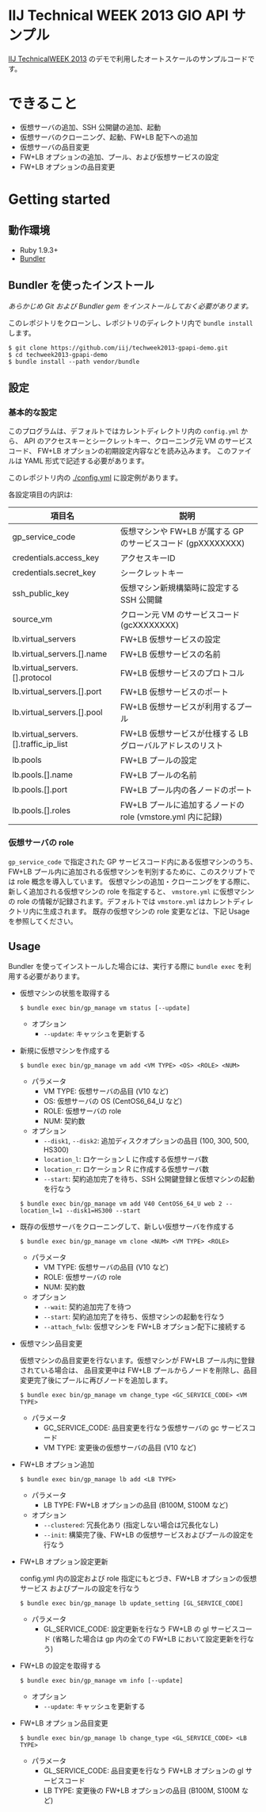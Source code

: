 IIJ Technical WEEK 2013 GIO API サンプル
========================================

[IIJ TechnicalWEEK 2013](http://www.iij.ad.jp/news/seminar/2013/techweek.html?i=iw01b131001)
のデモで利用したオートスケールのサンプルコードです。

# できること

- 仮想サーバの追加、SSH 公開鍵の追加、起動
- 仮想サーバのクローニング、起動、FW+LB 配下への追加
- 仮想サーバの品目変更
- FW+LB オプションの追加、プール、および仮想サービスの設定
- FW+LB オプションの品目変更

# Getting started

## 動作環境

-   Ruby 1.9.3+
-   [Bundler](http://bundler.io/)

## Bundler を使ったインストール

*あらかじめ Git および Bundler gem をインストールしておく必要があります。*

このレポジトリをクローンし、レポジトリのディレクトリ内で `bundle install` します。

~~~~
$ git clone https://github.com/iij/techweek2013-gpapi-demo.git
$ cd techweek2013-gpapi-demo
$ bundle install --path vendor/bundle
~~~~

## 設定

### 基本的な設定

このプログラムは、デフォルトではカレントディレクトリ内の `config.yml` から、
API のアクセスキーとシークレットキー、クローニング元 VM のサービスコード、
FW+LB オプションの初期設定内容などを読み込みます。
このファイルは YAML 形式で記述する必要があります。

このレポジトリ内の [./config.yml](config.yml) に設定例があります。

各設定項目の内訳は:

|項目名                               |説明                                                         |
|-------------------------------------|-------------------------------------------------------------|
|gp_service_code                      |仮想マシンや FW+LB が属する GP のサービスコード (gpXXXXXXXX) |
|credentials.access_key               |アクセスキーID                                               |
|credentials.secret_key               |シークレットキー                                             |
|ssh_public_key                       |仮想マシン新規構築時に設定する SSH 公開鍵                    |
|source_vm                            |クローン元 VM のサービスコード (gcXXXXXXXX)                  |
|lb.virtual_servers                   |FW+LB 仮想サービスの設定                                     |
|lb.virtual_servers.[].name           |FW+LB 仮想サービスの名前                                     |
|lb.virtual_servers.[].protocol       |FW+LB 仮想サービスのプロトコル                               |
|lb.virtual_servers.[].port           |FW+LB 仮想サービスのポート                                   |
|lb.virtual_servers.[].pool           |FW+LB 仮想サービスが利用するプール                           |
|lb.virtual_servers.[].traffic_ip_list|FW+LB 仮想サービスが仕様する LB グローバルアドレスのリスト   |
|lb.pools                             |FW+LB プールの設定                                           |
|lb.pools.[].name                     |FW+LB プールの名前                                           |
|lb.pools.[].port                     |FW+LB プール内の各ノードのポート                             |
|lb.pools.[].roles                    |FW+LB プールに追加するノードの role (vmstore.yml 内に記録)   |

### 仮想サーバの role

`gp_service_code` で指定された GP サービスコード内にある仮想マシンのうち、
FW+LB プール内に追加される仮想マシンを判別するために、このスクリプトでは role 概念を導入しています。
仮想マシンの追加・クローニングをする際に、新しく追加される仮想マシンの role を指定すると、
`vmstore.yml` に仮想マシンの role の情報が記録されます。デフォルトでは `vmstore.yml` はカレントディレクトリ内に生成されます。
既存の仮想マシンの role 変更などは、下記 Usage を参照してください。

## Usage

Bundler を使ってインストールした場合には、実行する際に `bundle exec` を利用する必要があります。

-   仮想マシンの状態を取得する

    ~~~~
    $ bundle exec bin/gp_manage vm status [--update]
    ~~~~

    -   オプション
        -   `--update`: キャッシュを更新する

-   新規に仮想マシンを作成する

    ~~~~
    $ bundle exec bin/gp_manage vm add <VM TYPE> <OS> <ROLE> <NUM>
    ~~~~

    -   パラメータ
        -   VM TYPE: 仮想サーバの品目 (V10 など)
        -   OS: 仮想サーバの OS (CentOS6_64_U など)
        -   ROLE: 仮想サーバの role
        -   NUM: 契約数
    -   オプション
        -   `--disk1`, `--disk2`: 追加ディスクオプションの品目 (100, 300, 500, HS300)
        -   `location_l`: ロケーション L に作成する仮想サーバ数
        -   `location_r`: ロケーション R に作成する仮想サーバ数
        -   `--start`: 契約追加完了を待ち、SSH 公開鍵登録と仮想マシンの起動を行なう

    ~~~~
    $ bundle exec bin/gp_manage vm add V40 CentOS6_64_U web 2 --location_l=1 --disk1=HS300 --start
    ~~~~

-   既存の仮想サーバをクローニングして、新しい仮想サーバを作成する

    ~~~~
    $ bundle exec bin/gp_manage vm clone <NUM> <VM TYPE> <ROLE>
    ~~~~

    -   パラメータ
        -   VM TYPE: 仮想サーバの品目 (V10 など)
        -   ROLE: 仮想サーバの role
        -   NUM: 契約数
    -   オプション
        -   `--wait`: 契約追加完了を待つ
        -   `--start`: 契約追加完了を待ち、仮想マシンの起動を行なう
        -   `--attach_fwlb`: 仮想マシンを FW+LB オプション配下に接続する

-   仮想マシン品目変更

    仮想マシンの品目変更を行ないます。仮想マシンが FW+LB プール内に登録されている場合は、
    品目変更中は FW+LB プールからノードを削除し、品目変更完了後にプールに再びノードを追加します。

    ~~~~
    $ bundle exec bin/gp_manage vm change_type <GC_SERVICE_CODE> <VM TYPE>
    ~~~~

    -   パラメータ
        -   GC_SERVICE_CODE: 品目変更を行なう仮想サーバの gc サービスコード
        -   VM TYPE: 変更後の仮想サーバの品目 (V10 など)

-   FW+LB オプション追加

    ~~~~
    $ bundle exec bin/gp_manage lb add <LB TYPE>
    ~~~~

    -   パラメータ
        -   LB TYPE: FW+LB オプションの品目 (B100M, S100M など)
    -   オプション
        -   `--clustered`: 冗長化あり (指定しない場合は冗長化なし)
        -   `--init`: 構築完了後、FW+LB の仮想サービスおよびプールの設定を行なう

-   FW+LB オプション設定更新

    config.yml 内の設定および role 指定にもとづき、FW+LB オプションの仮想サービス
    およびプールの設定を行なう

    ~~~~
    $ bundle exec bin/gp_manage lb update_setting [GL_SERVICE_CODE]
    ~~~~

    -   パラメータ
        -   GL_SERVICE_CODE: 設定更新を行なう FW+LB の gl サービスコード (省略した場合は gp 内の全ての FW+LB において設定更新を行なう)

-   FW+LB の設定を取得する

    ~~~~
    $ bundle exec bin/gp_manage vm info [--update]
    ~~~~

    -   オプション
        -   `--update`: キャッシュを更新する

-   FW+LB オプション品目変更

    ~~~~
    $ bundle exec bin/gp_manage lb change_type <GL_SERVICE_CODE> <LB TYPE>
    ~~~~

    -   パラメータ
        -   GL_SERVICE_CODE: 品目変更を行なう FW+LB オプションの gl サービスコード
        -   LB TYPE: 変更後の FW+LB オプションの品目 (B100M, S100M など)

